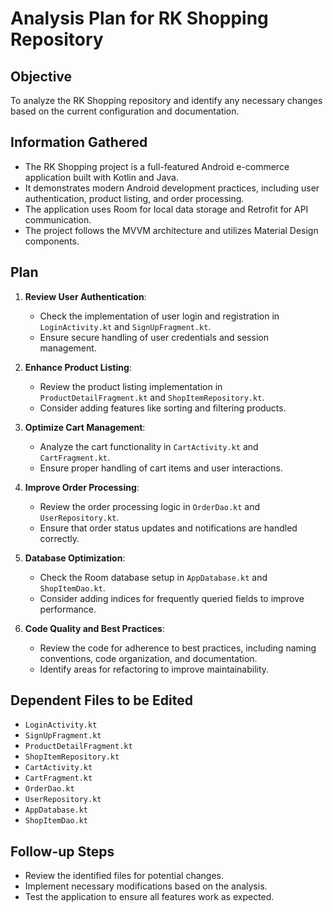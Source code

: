 # Analysis Plan for RK Shopping Repository

## Objective
To analyze the RK Shopping repository and identify any necessary changes based on the current configuration and documentation.

## Information Gathered
- The RK Shopping project is a full-featured Android e-commerce application built with Kotlin and Java.
- It demonstrates modern Android development practices, including user authentication, product listing, and order processing.
- The application uses Room for local data storage and Retrofit for API communication.
- The project follows the MVVM architecture and utilizes Material Design components.

## Plan
1. **Review User Authentication**:
   - Check the implementation of user login and registration in `LoginActivity.kt` and `SignUpFragment.kt`.
   - Ensure secure handling of user credentials and session management.

2. **Enhance Product Listing**:
   - Review the product listing implementation in `ProductDetailFragment.kt` and `ShopItemRepository.kt`.
   - Consider adding features like sorting and filtering products.

3. **Optimize Cart Management**:
   - Analyze the cart functionality in `CartActivity.kt` and `CartFragment.kt`.
   - Ensure proper handling of cart items and user interactions.

4. **Improve Order Processing**:
   - Review the order processing logic in `OrderDao.kt` and `UserRepository.kt`.
   - Ensure that order status updates and notifications are handled correctly.

5. **Database Optimization**:
   - Check the Room database setup in `AppDatabase.kt` and `ShopItemDao.kt`.
   - Consider adding indices for frequently queried fields to improve performance.

6. **Code Quality and Best Practices**:
   - Review the code for adherence to best practices, including naming conventions, code organization, and documentation.
   - Identify areas for refactoring to improve maintainability.

## Dependent Files to be Edited
- `LoginActivity.kt`
- `SignUpFragment.kt`
- `ProductDetailFragment.kt`
- `ShopItemRepository.kt`
- `CartActivity.kt`
- `CartFragment.kt`
- `OrderDao.kt`
- `UserRepository.kt`
- `AppDatabase.kt`
- `ShopItemDao.kt`

## Follow-up Steps
- Review the identified files for potential changes.
- Implement necessary modifications based on the analysis.
- Test the application to ensure all features work as expected.
